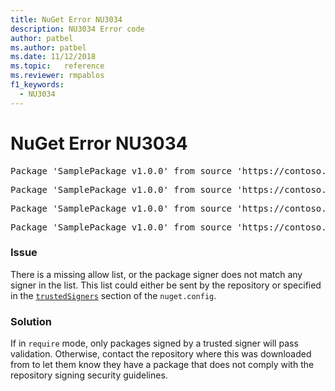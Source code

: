 ```yaml
---
title: NuGet Error NU3034
description: NU3034 Error code
author: patbel
ms.author: patbel
ms.date: 11/12/2018
ms.topic:   reference
ms.reviewer: rmpablos
f1_keywords: 
  - NU3034
---
```


# NuGet Error NU3034

<pre>Package 'SamplePackage v1.0.0' from source 'https://contoso.com/index.json': signatureValidationMode is set to require, so packages are allowed only if signed by trusted signers; however, no trusted signers were specified.</pre>
<pre>Package 'SamplePackage v1.0.0' from source 'https://contoso.com/index.json': The package signature certificate fingerprint does not match any certificate fingerprint in the allow list.</pre>
<pre>Package 'SamplePackage v1.0.0' from source 'https://contoso.com/index.json': This repository indicated that all its packages are repository signed; however, it listed no signing certificates.</pre>
<pre>Package 'SamplePackage v1.0.0' from source 'https://contoso.com/index.json': This package was not repository signed with a certificate listed by this repository.</pre>

### Issue

There is a missing allow list, or the package signer does not match any signer in the list. This list could either be sent by the repository or specified in the [`trustedSigners`](../nuget-config-file.md#trustedsigners-section) section of the `nuget.config`.

### Solution

If in `require` mode, only packages signed by a trusted signer will pass validation. Otherwise, contact the repository where this was downloaded from to let them know they have a package that does not comply with the repository signing security guidelines.
